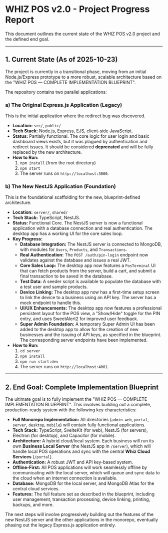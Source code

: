 # WHIZ POS v2.0 - Project Progress Report

This document outlines the current state of the WHIZ POS v2.0 project and the defined end goal.

---

## 1. Current State (As of 2025-10-23)

The project is currently in a transitional phase, moving from an initial Node.js/Express prototype to a more robust, scalable architecture based on the "WHIZ POS — COMPLETE IMPLEMENTATION BLUEPRINT".

The repository contains two parallel applications:

### a) The Original Express.js Application (Legacy)

This is the initial application where the redirect bug was discovered.

*   **Location:** `src/`, `public/`
*   **Tech Stack:** Node.js, Express, EJS, client-side JavaScript.
*   **Status:** Partially functional. The core logic for user login and basic dashboard views exists, but it was plagued by authentication and redirect issues. It should be considered **deprecated** and will be fully replaced by the new architecture.
*   **How to Run:**
    1.  `npm install` (from the root directory)
    2.  `npm start`
    3.  The server runs on `http://localhost:3000`.

### b) The New NestJS Application (Foundation)

This is the foundational scaffolding for the new, blueprint-defined architecture.

*   **Location:** `server/`, `shared/`
*   **Tech Stack:** TypeScript, NestJS.
*   **Status:** Functional Core. The NestJS server is now a functional application with a database connection and real authentication. The desktop app has a working UI for the core sales loop.
*   **Key Progress:**
    *   **Database Integration:** The NestJS server is connected to MongoDB, with modules for `Users`, `Products`, and `Transactions`.
    *   **Real Authentication:** The `POST /auth/pin-login` endpoint now validates against the database and issues a real JWT.
    *   **Core Sales Loop:** The desktop app now features a `PosTerminal` UI that can fetch products from the server, build a cart, and submit a final transaction to be saved in the database.
    *   **Test Data:** A seeder script is available to populate the database with a test user and sample products.
    *   **Device Linking:** The desktop app now has a first-time setup screen to link the device to a business using an API key. The server has a mock endpoint to handle this.
    *   **UI/UX Enhancements:** The desktop app now features a professional persistent layout for the POS view, a "Show/Hide" toggle for the PIN entry, and uses SweetAlert2 for improved user feedback.
    *   **Super Admin Foundation:** A temporary Super Admin UI has been added to the desktop app to allow for the creation of new businesses and the issuing of API keys, as specified in the blueprint. The corresponding server endpoints have been implemented.
*   **How to Run:**
    1.  `cd server`
    2.  `npm install`
    3.  `npm run start:dev`
    4.  The server runs on `http://localhost:4001`.

---

## 2. End Goal: Complete Implementation Blueprint

The ultimate goal is to fully implement the "WHIZ POS — COMPLETE IMPLEMENTATION BLUEPRINT". This involves building out a complete, production-ready system with the following key characteristics:

*   **Full Monorepo Implementation:** All directories (`admin-web`, `portal`, `server`, `desktop`, `mobile`) will contain fully functional applications.
*   **Tech Stack:** TypeScript, SvelteKit (for web), NestJS (for servers), Electron (for desktop), and Capacitor (for mobile).
*   **Architecture:** A hybrid cloud/local system. Each business will run its own **Business Local Server** (the NestJS app in `/server`), which will handle local POS operations and sync with the central **Whiz Cloud Services** (`/portal`).
*   **Authentication:** A robust JWT and API key-based system.
*   **Offline-First:** All POS applications will work seamlessly offline by communicating with the local server, which will queue and sync data to the cloud when an internet connection is available.
*   **Database:** MongoDB for the local server, and MongoDB Atlas for the central cloud services.
*   **Features:** The full feature set as described in the blueprint, including user management, transaction processing, device linking, printing, backups, and more.

The next steps will involve progressively building out the features of the new NestJS server and the other applications in the monorepo, eventually phasing out the legacy Express.js application entirely.
